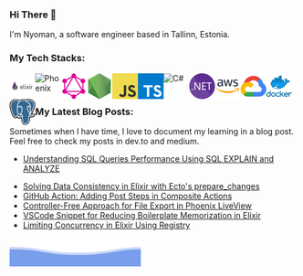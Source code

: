 <h3 align="left">Hi There 👋</h3>

<p align="left">
I'm Nyoman, a software engineer based in Tallinn, Estonia.
</p>

<h3 align="left">My Tech Stacks:</h3>

<img align="left" alt="Elixir" width="45px" src="https://raw.githubusercontent.com/github/explore/d106aa3f6fa091ab80ab5c8cf0d931baff3caaea/topics/elixir/elixir.png" />
<img align="left" alt="Phoenix" width="45px" src="https://miro.medium.com/max/4800/1*THRh4--2uAqVuBM_Iab78A.png" />
<img align="left" alt="GraphQL" width="45px" src="https://raw.githubusercontent.com/github/explore/5c058a388828bb5fde0bcafd4bc867b5bb3f26f3/topics/graphql/graphql.png" />
<img align="left" alt="Node.js" width="45px" src="https://raw.githubusercontent.com/github/explore/80688e429a7d4ef2fca1e82350fe8e3517d3494d/topics/nodejs/nodejs.png" />
<img align="left" alt="Javascript" width="45px" src="https://raw.githubusercontent.com/github/explore/80688e429a7d4ef2fca1e82350fe8e3517d3494d/topics/javascript/javascript.png" />
<img align="left" alt="Typescript" width="45px" src="https://raw.githubusercontent.com/github/explore/80688e429a7d4ef2fca1e82350fe8e3517d3494d/topics/typescript/typescript.png" />
<img align="left" alt="C#" width="45px" src="https://pluralsight.imgix.net/paths/path-icons/csharp-e7b8fcd4ce.png" />
<img align="left" alt=".NET" width="45px" src="https://raw.githubusercontent.com/github/explore/93d8a67084f94b2a444e510199a6e7622e5b09a3/topics/dotnet/dotnet.png" />
<img align="left" alt="AWS" width="45px" src="https://raw.githubusercontent.com/github/explore/fbceb94436312b6dacde68d122a5b9c7d11f9524/topics/aws/aws.png" />
<img align="left" alt="GCP" width="45px" src="https://raw.githubusercontent.com/github/explore/08e8077e6cd7375c007c6fd6ac8cced5d7738494/topics/google-cloud/google-cloud.png" />
<img align="left" alt="Docker" width="45px" src="https://raw.githubusercontent.com/github/explore/80688e429a7d4ef2fca1e82350fe8e3517d3494d/topics/docker/docker.png" />
<img align="left" alt="Postgres" width="45px" src="https://raw.githubusercontent.com/github/explore/80688e429a7d4ef2fca1e82350fe8e3517d3494d/topics/postgresql/postgresql.png" />

<br />
<br />

<h3 align="left">My Latest Blog Posts:</h3>

<p>
Sometimes when I have time, I love to document my learning in a blog post. Feel free to check my posts in dev.to and medium.
</p>

- [Understanding SQL Queries Performance Using SQL EXPLAIN and ANALYZE](https://blog.xendit.engineer/understanding-sql-queries-performance-using-sql-explain-and-analyze-887103cb4bdc)
<!-- BLOG-POST-LIST:START -->
- [Solving Data Consistency in Elixir with Ecto&#39;s prepare_changes](https://dev.to/abiwinanda/solving-data-consistency-in-elixir-with-ectos-preparechanges-428g)
- [GitHub Action: Adding Post Steps in Composite Actions](https://dev.to/abiwinanda/github-action-adding-post-steps-in-composite-actions-5ak3)
- [Controller-Free Approach for File Export in Phoenix LiveView](https://dev.to/abiwinanda/controller-free-approach-for-file-export-in-phoenix-liveview-fah)
- [VSCode Snippet for Reducing Boilerplate Memorization in Elixir](https://dev.to/abiwinanda/vscode-snippet-for-reducing-boilerplate-memorization-in-elixir-1ip4)
- [Limiting Concurrency in Elixir Using Registry](https://dev.to/abiwinanda/limiting-concurrency-in-elixir-using-registry-2kig)
<!-- BLOG-POST-LIST:END -->

![Nyoman Abiwinanda](./bottom_header.svg)
